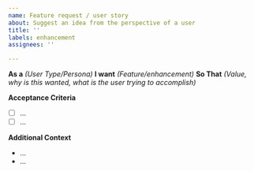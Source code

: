 ```yaml
---
name: Feature request / user story
about: Suggest an idea from the perspective of a user
title: ''
labels: enhancement
assignees: ''

---
```


**As a** *(User Type/Persona)* **I want** *(Feature/enhancement)* **So That** *(Value, why is this wanted, what is the user trying to accomplish)*

**Acceptance Criteria**
- [ ] ...
- [ ] ...

**Additional Context**
- ...
- ...

